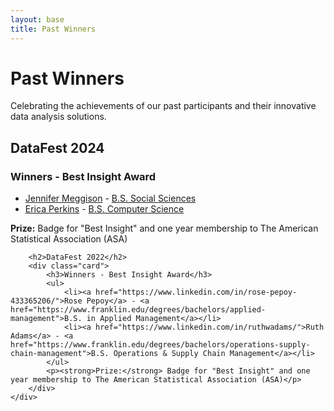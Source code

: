 ```yaml
---
layout: base
title: Past Winners
---
```


<div class="hero">
    <h1>Past Winners</h1>
    <p>Celebrating the achievements of our past participants and their innovative data analysis solutions.</p>
</div>

<div class="container">
    <div class="section">
        <h2>DataFest 2024</h2>
        <div class="card">
            <h3>Winners - Best Insight Award</h3>
            <ul>
                <li><a href="https://www.linkedin.com/in/jennifermeggison/">Jennifer Meggison</a> - <a href="https://www.franklin.edu/degrees/bachelors/social-sciences">B.S. Social Sciences</a></li>
                <li><a href="https://www.linkedin.com/in/ericadperkins/">Erica Perkins</a> - <a href="https://www.franklin.edu/degrees/bachelors/computer-science">B.S. Computer Science</a></li>
            </ul>
            <p><strong>Prize:</strong> Badge for "Best Insight" and one year membership to The American Statistical Association (ASA)</p>
        </div>
    
        <h2>DataFest 2022</h2>
        <div class="card">
            <h3>Winners - Best Insight Award</h3>
            <ul>
                <li><a href="https://www.linkedin.com/in/rose-pepoy-433365206/">Rose Pepoy</a> - <a href="https://www.franklin.edu/degrees/bachelors/applied-management">B.S. in Applied Management</a></li>
                <li><a href="https://www.linkedin.com/in/ruthwadams/">Ruth Adams</a> - <a href="https://www.franklin.edu/degrees/bachelors/operations-supply-chain-management">B.S. Operations & Supply Chain Management</a></li>
            </ul>
            <p><strong>Prize:</strong> Badge for "Best Insight" and one year membership to The American Statistical Association (ASA)</p>
        </div>
    </div>
</div>
